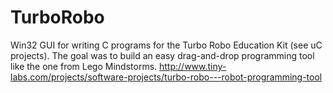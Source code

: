 # TurboRobo
Win32 GUI for writing C programs for the Turbo Robo Education Kit (see uC projects). The goal was to build an easy drag-and-drop programming tool like the one from Lego Mindstorms.
http://www.tiny-labs.com/projects/software-projects/turbo-robo---robot-programming-tool